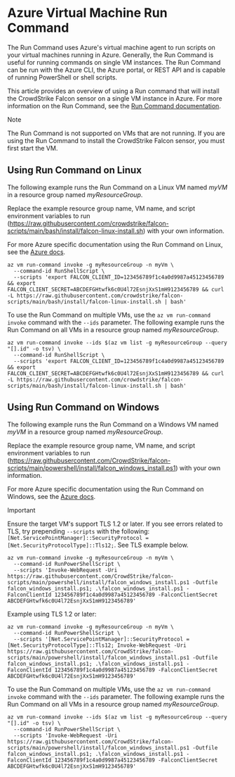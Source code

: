 # Azure Virtual Machine Run Command

The Run Command uses Azure's virtual machine agent to run scripts on your virtual machines running in Azure. Generally, the Run Command is useful for running commands on single VM instances.
The Run Command can be run with the Azure CLI, the Azure portal, or REST API and is capable of running PowerShell or shell scripts.

This article provides an overview of using a Run command that will install the CrowdStrike Falcon sensor on a single VM instance in Azure. For more information on the Run Command, see the [Run Command documentation](https://docs.microsoft.com/en-us/azure/virtual-machines/run-command-overview).

> [!NOTE]
> The Run Command is not supported on VMs that are not running. If you are using the Run Command to install the CrowdStrike Falcon sensor, you must first start the VM.

## Using Run Command on Linux

The following example runs the Run Command on a Linux VM named *myVM* in a resource group named *myResourceGroup*.

Replace the example resource group name, VM name, and script environment variables to run (https://raw.githubusercontent.com/crowdstrike/falcon-scripts/main/bash/install/falcon-linux-install.sh) with your own information.

For more Azure specific documentation using the Run Command on Linux, see the [Azure docs](https://docs.microsoft.com/en-us/azure/virtual-machines/linux/run-command).

```azurecli
az vm run-command invoke -g myResourceGroup -n myVm \
  --command-id RunShellScript \
  --scripts 'export FALCON_CLIENT_ID=123456789f1c4a0d9987a45123456789 && export FALCON_CLIENT_SECRET=ABCDEFGHtwfk6c0U4l72EsnjXxS1mH9123456789 && curl -L https://raw.githubusercontent.com/crowdstrike/falcon-scripts/main/bash/install/falcon-linux-install.sh | bash'
```

To use the Run Command on multiple VMs, use the `az vm run-command invoke` command with the `--ids` parameter. The following example runs the Run Command on all VMs in a resource group named *myResourceGroup*.

```azurecli
az vm run-command invoke --ids $(az vm list -g myResourceGroup --query "[].id" -o tsv) \
  --command-id RunShellScript \
  --scripts 'export FALCON_CLIENT_ID=123456789f1c4a0d9987a45123456789 && export FALCON_CLIENT_SECRET=ABCDEFGHtwfk6c0U4l72EsnjXxS1mH9123456789 && curl -L https://raw.githubusercontent.com/crowdstrike/falcon-scripts/main/bash/install/falcon-linux-install.sh | bash'
```

## Using Run Command on Windows

The following example runs the Run Command on a Windows VM named *myVM* in a resource group named *myResourceGroup*.

Replace the example resource group name, VM name, and script environment variables to run (https://raw.githubusercontent.com/CrowdStrike/falcon-scripts/main/powershell/install/falcon_windows_install.ps1) with your own information.

For more Azure specific documentation using the Run Command on Windows, see the [Azure docs](https://docs.microsoft.com/en-us/azure/virtual-machines/windows/run-command).

> [!IMPORTANT]
> Ensure the target VM's support TLS 1.2 or later. If you see errors related to TLS, try prepending `--scripts` with the following: `[Net.ServicePointManager]::SecurityProtocol = [Net.SecurityProtocolType]::Tls12;`. See TLS example below.

```azurecli
az vm run-command invoke -g myResourceGroup -n myVm \
  --command-id RunPowerShellScript \
  --scripts 'Invoke-WebRequest -Uri https://raw.githubusercontent.com/CrowdStrike/falcon-scripts/main/powershell/install/falcon_windows_install.ps1 -Outfile falcon_windows_install.ps1; .\falcon_windows_install.ps1 -FalconClientId 123456789f1c4a0d9987a45123456789 -FalconClientSecret ABCDEFGHtwfk6c0U4l72EsnjXxS1mH9123456789'
```

Example using TLS 1.2 or later:

```azurecli
az vm run-command invoke -g myResourceGroup -n myVm \
  --command-id RunPowerShellScript \
  --scripts '[Net.ServicePointManager]::SecurityProtocol = [Net.SecurityProtocolType]::Tls12; Invoke-WebRequest -Uri https://raw.githubusercontent.com/CrowdStrike/falcon-scripts/main/powershell/install/falcon_windows_install.ps1 -Outfile falcon_windows_install.ps1; .\falcon_windows_install.ps1 -FalconClientId 123456789f1c4a0d9987a45123456789 -FalconClientSecret ABCDEFGHtwfk6c0U4l72EsnjXxS1mH9123456789'
```

To use the Run Command on multiple VMs, use the `az vm run-command invoke` command with the `--ids` parameter. The following example runs the Run Command on all VMs in a resource group named *myResourceGroup*.

```azurecli
az vm run-command invoke --ids $(az vm list -g myResourceGroup --query "[].id" -o tsv) \
  --command-id RunPowerShellScript \
  --scripts 'Invoke-WebRequest -Uri https://raw.githubusercontent.com/CrowdStrike/falcon-scripts/main/powershell/install/falcon_windows_install.ps1 -Outfile falcon_windows_install.ps1; .\falcon_windows_install.ps1 -FalconClientId 123456789f1c4a0d9987a45123456789 -FalconClientSecret ABCDEFGHtwfk6c0U4l72EsnjXxS1mH9123456789'
```
